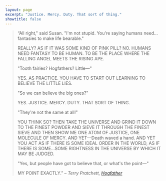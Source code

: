 ```yaml
---
layout: page
excerpt: "Justice. Mercy. Duty. That sort of thing."
showtitle: false
---
```


> “All right," said Susan. "I'm not stupid. You're saying humans need... fantasies to make life bearable."
>
> REALLY? AS IF IT WAS SOME KIND OF PINK PILL? NO. HUMANS NEED FANTASY TO BE HUMAN. TO BE THE PLACE WHERE THE FALLING ANGEL MEETS THE RISING APE.
>
> "Tooth fairies? Hogfathers? Little—"
>
> YES. AS PRACTICE. YOU HAVE TO START OUT LEARNING TO BELIEVE THE LITTLE LIES.
>
> "So we can believe the big ones?"
>
> YES. JUSTICE. MERCY. DUTY. THAT SORT OF THING.
>
> "They're not the same at all!"
>
> YOU THINK SO? THEN TAKE THE UNIVERSE AND GRIND IT DOWN TO THE FINEST POWDER AND SIEVE IT THROUGH THE FINEST SIEVE AND THEN SHOW ME ONE ATOM OF JUSTICE, ONE MOLECULE OF MERCY. AND YET—Death waved a hand. AND YET YOU ACT AS IF THERE IS SOME IDEAL ORDER IN THE WORLD, AS IF THERE IS SOME...SOME RIGHTNESS IN THE UNIVERSE BY WHICH IT MAY BE JUDGED.
>
> "Yes, but people have got to believe that, or what's the point—"
>
> MY POINT EXACTLY.”
> <cite>– Terry Pratchett, [Hogfather](https://bookshop.org/p/books/hogfather-terry-pratchett/6432864)</cite>